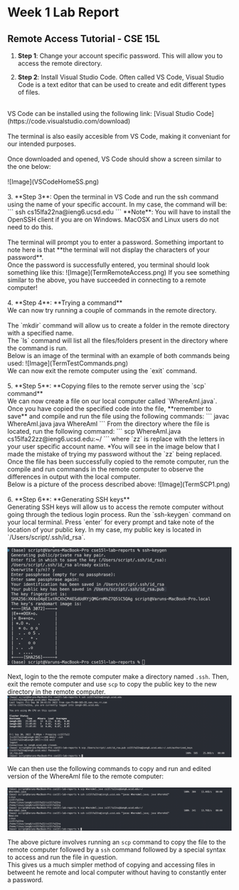 # Week 1 Lab Report
## Remote Access Tutorial - CSE 15L

1. **Step 1**: Change your account specific password. This will allow you to access the remote directory.

2. **Step 2**: Install Visual Studio Code. Often called VS Code, Visual Studio Code is a text editor that can be used to create and edit different types of files. <br>
<br> 
VS Code can be installed using the following link: [Visual Studio Code](https://code.visualstudio.com/download) <br>
<br>
The terminal is also easily accesible from VS Code, making it conveniant for our intended purposes. <br>
<br>
Once downloaded and opened, VS Code should show a screen similar to the one below: <br>
<br>
![Image](VSCodeHomeSS.png) <br>
<br>
3. **Step 3**: Open the terminal in VS Code and run the ssh command using the name of your specific account. In my case, the command will be: 
```
ssh cs15lfa22na@ieng6.ucsd.edu
```
**Note**: You will have to install the OpenSSH client if you are on Windows. MacOSX and Linux users do not need to do this. <br>
<br>
The terminal will prompt you to enter a password. Something important to note here is that **the terminal will not display the characters of your password**. <br>
Once the password is successfully entered, you terminal should look something like this:
![Image](TermRemoteAccess.png)
If you see something similar to the above, you have succeeded in connecting to a remote computer!<br>
<br>
4. **Step 4**: **Trying a command**<br>
We can now try running a couple of commands in the remote directory. <br>
<br>
The `mkdir` command will allow us to create a folder in the remote directory with a specified name. <br>
The `ls` command will list all the files/folders present in the directory where the command is run. <br>
Below is an image of the terminal with an example of both commands being used:
![Image](TermTestCommands.png)
<br>
We can now exit the remote computer using the `exit` command.<br> <br>
5. **Step 5**: **Copying files to the remote server using the `scp` command** <br>
We can now create a file on our local computer called `WhereAmI.java`. Once you have copied the specified code into the file, **remember to save** and compile and run the file using the following commands:
```
javac WhereAmI.java
java WhereAmI
```
From the directory where the file is located, run the following command:
```
scp WhereAmI.java cs15lfa22zz@ieng6.ucsd.edu:~/
```
where `zz` is replace with the letters in your user specific account name. *You will see in the image below that I made the mistake of trying my password without the `zz` being replaced.
<br>
Once the file has been successfully copied to the remote computer, run the compile and run commands in the remote computer to observe the differences in output with the local computer. <br>
Below is a picture of the process described above: 
![Image](TermSCP1.png)<br><br>
6. **Step 6**: **Generating SSH keys**<br>
Generating SSH keys will allow us to access the remote computer without going through the tedious login process. 
Run the `ssh-keygen` command on your local terminal.
Press `enter` for every prompt and take note of the location of your public key. In my case, my public key is located in `/Users/script/.ssh/id_rsa`.

![Image](Key1.png)<br>

Next, login to the the remote computer make a directory named `.ssh`. Then, exit the remote computer and use `scp` to copy the public key to the new directory in the remote computer. <br>
![Image](Key2.png)<br>

We can then use the following commands to copy and run and edited version of the WhereAmI file to the remote computer:<br><br>
![Image](Key3.png) <br>

The above picture involves running an `scp` command to copy the file to the remote computer followed by a `ssh` command followed by a special syntax to access and run the file in question. <br>
This gives us a much simpler method of copying and accessing files in betweent he remote and local computer without having to constantly enter a password. 




